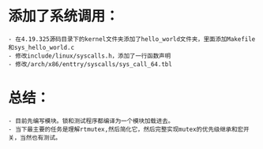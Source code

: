 # 添加了系统调用：
    - 在4.19.325源码目录下的kernel文件夹添加了hello_world文件夹，里面添加Makefile和sys_hello_world.c
    - 修改include/linux/syscalls.h，添加了一行函数声明
    - 修改/arch/x86/enttry/syscalls/sys_call_64.tbl
# 总结：
    - 目前先编写模块。锁和测试程序都编译为一个模块加载进去。
    - 当下最主要的任务是理解rtmutex,然后简化它，然后完整实现mutex的优先级继承和宏开关，当然也有测试。